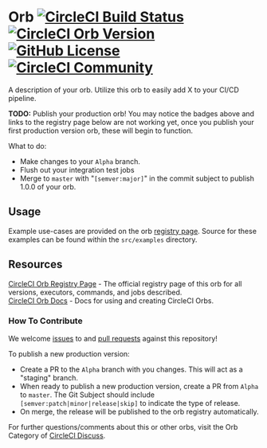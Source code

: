 # <orb-name> Orb [![CircleCI Build Status](https://circleci.com/gh/<org-name>/<repo-name>.svg?style=shield "CircleCI Build Status")](https://circleci.com/gh/<org-name>/<repo-name>) [![CircleCI Orb Version](https://img.shields.io/badge/endpoint.svg?url=https://badges.circleci.io/orb/<orb-namespace>/<orb-name>)](https://circleci.com/orbs/registry/orb/<orb-namespace>/<orb-name>) [![GitHub License](https://img.shields.io/badge/license-MIT-lightgrey.svg)](https://raw.githubusercontent.com/<org-name>/<repo-name>/master/LICENSE) [![CircleCI Community](https://img.shields.io/badge/community-CircleCI%20Discuss-343434.svg)](https://discuss.circleci.com/c/ecosystem/orbs)

A description of your orb. Utilize this orb to easily add X to your CI/CD pipeline.

**TODO:**
Publish your production orb! You may notice the badges above and links to the registry page below are not working yet, once you publish your first production version orb, these will begin to function.

What to do:

- Make changes to your `Alpha` branch.
- Flush out your integration test jobs
- Merge to `master` with "`[semver:major]`" in the commit subject to publish 1.0.0 of your orb.

## Usage

Example use-cases are provided on the orb [registry page](https://circleci.com/orbs/registry/orb/<orb-namespace>/<orb-name>#usage-examples). Source for these examples can be found within the `src/examples` directory.

## Resources

[CircleCI Orb Registry Page](https://circleci.com/orbs/registry/orb/<orb-namespace>/<orb-name>) - The official registry page of this orb for all versions, executors, commands, and jobs described.  
[CircleCI Orb Docs](https://circleci.com/docs/2.0/orb-intro/#section=configuration) - Docs for using and creating CircleCI Orbs.

### How To Contribute

We welcome [issues](https://github.com/<org-name>/<repo-name>/issues) to and [pull requests](https://github.com/<org-name>/<repo-name>/pulls) against this repository!

To publish a new production version:

- Create a PR to the `Alpha` branch with you changes. This will act as a "staging" branch.
- When ready to publish a new production version, create a PR from `Alpha` to `master`. The Git Subject should include `[semver:patch|minor|release|skip]` to indicate the type of release.
- On merge, the release will be published to the orb registry automatically.

For further questions/comments about this or other orbs, visit the Orb Category of [CircleCI Discuss](https://discuss.circleci.com/c/orbs).
